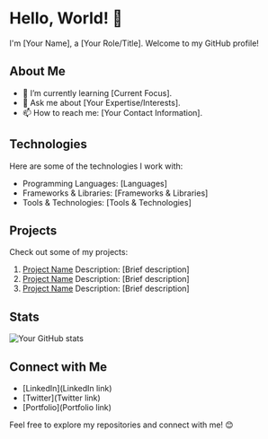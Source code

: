 # Hello, World! 👋

I'm [Your Name], a [Your Role/Title]. Welcome to my GitHub profile! 

## About Me

- 🌱 I’m currently learning [Current Focus].
- 💬 Ask me about [Your Expertise/Interests].
- 📫 How to reach me: [Your Contact Information].

## Technologies

Here are some of the technologies I work with:

- Programming Languages: [Languages]
- Frameworks & Libraries: [Frameworks & Libraries]
- Tools & Technologies: [Tools & Technologies]

## Projects

Check out some of my projects:

1. [Project Name](link)
   Description: [Brief description]
2. [Project Name](link)
   Description: [Brief description]
3. [Project Name](link)
   Description: [Brief description]

## Stats

![Your GitHub stats](https://github-readme-stats.vercel.app/api?username=yourusername&show_icons=true&theme=radical)

## Connect with Me

- [LinkedIn](LinkedIn link)
- [Twitter](Twitter link)
- [Portfolio](Portfolio link)

Feel free to explore my repositories and connect with me! 😊
